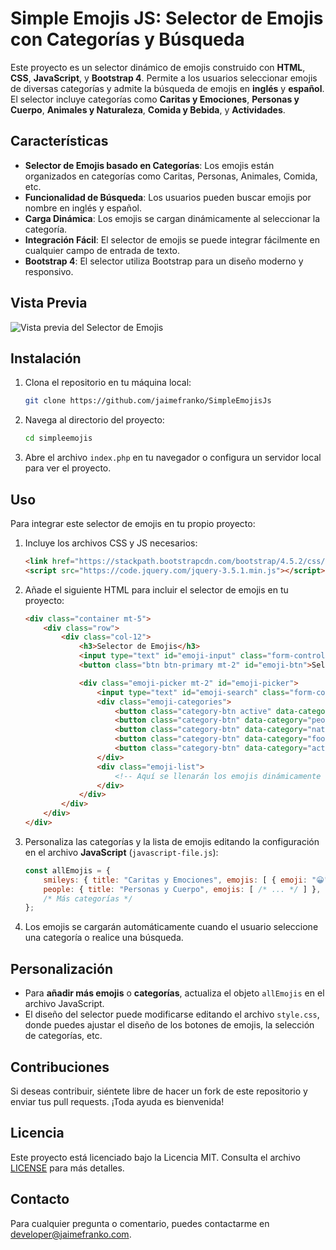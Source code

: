
# Simple Emojis JS: Selector de Emojis con Categorías y Búsqueda

Este proyecto es un selector dinámico de emojis construido con **HTML**, **CSS**, **JavaScript**, y **Bootstrap 4**. Permite a los usuarios seleccionar emojis de diversas categorías y admite la búsqueda de emojis en **inglés** y **español**. El selector incluye categorías como **Caritas y Emociones**, **Personas y Cuerpo**, **Animales y Naturaleza**, **Comida y Bebida**, y **Actividades**.

## Características

- **Selector de Emojis basado en Categorías**: Los emojis están organizados en categorías como Caritas, Personas, Animales, Comida, etc.
- **Funcionalidad de Búsqueda**: Los usuarios pueden buscar emojis por nombre en inglés y español.
- **Carga Dinámica**: Los emojis se cargan dinámicamente al seleccionar la categoría.
- **Integración Fácil**: El selector de emojis se puede integrar fácilmente en cualquier campo de entrada de texto.
- **Bootstrap 4**: El selector utiliza Bootstrap para un diseño moderno y responsivo.

## Vista Previa

![Vista previa del Selector de Emojis](https://jaimefranko.com/wp-content/uploads/2024/09/simpleemojis.png)

## Instalación

1. Clona el repositorio en tu máquina local:
   ```bash
   git clone https://github.com/jaimefranko/SimpleEmojisJs
   ```

2. Navega al directorio del proyecto:
   ```bash
   cd simpleemojis
   ```

3. Abre el archivo `index.php` en tu navegador o configura un servidor local para ver el proyecto.

## Uso

Para integrar este selector de emojis en tu propio proyecto:

1. Incluye los archivos CSS y JS necesarios:
    ```html
    <link href="https://stackpath.bootstrapcdn.com/bootstrap/4.5.2/css/bootstrap.min.css" rel="stylesheet">
    <script src="https://code.jquery.com/jquery-3.5.1.min.js"></script>

    ```

2. Añade el siguiente HTML para incluir el selector de emojis en tu proyecto:
    ```html
    <div class="container mt-5">
        <div class="row">
            <div class="col-12">
                <h3>Selector de Emojis</h3>
                <input type="text" id="emoji-input" class="form-control" placeholder="Escribe aquí...">
                <button class="btn btn-primary mt-2" id="emoji-btn">Seleccionar Emoji</button>

                <div class="emoji-picker mt-2" id="emoji-picker">
                    <input type="text" id="emoji-search" class="form-control mb-2" placeholder="Buscar emojis...">
                    <div class="emoji-categories">
                        <button class="category-btn active" data-category="smileys">😊 Caritas</button>
                        <button class="category-btn" data-category="people">👨‍👩‍👧‍👦 Personas</button>
                        <button class="category-btn" data-category="nature">🌳 Naturaleza</button>
                        <button class="category-btn" data-category="food">🍔 Comida</button>
                        <button class="category-btn" data-category="activities">⚽ Actividades</button>
                    </div>
                    <div class="emoji-list">
                        <!-- Aquí se llenarán los emojis dinámicamente -->
                    </div>
                </div>
            </div>
        </div>
    </div>
    ```

3. Personaliza las categorías y la lista de emojis editando la configuración en el archivo **JavaScript** (`javascript-file.js`):
    ```javascript
    const allEmojis = {
        smileys: { title: "Caritas y Emociones", emojis: [ { emoji: "😀", name_en: "grinning face", name_es: "cara sonriente" }, /* ... */ ] },
        people: { title: "Personas y Cuerpo", emojis: [ /* ... */ ] },
        /* Más categorías */
    };
    ```

4. Los emojis se cargarán automáticamente cuando el usuario seleccione una categoría o realice una búsqueda.

## Personalización

- Para **añadir más emojis** o **categorías**, actualiza el objeto `allEmojis` en el archivo JavaScript.
- El diseño del selector puede modificarse editando el archivo `style.css`, donde puedes ajustar el diseño de los botones de emojis, la selección de categorías, etc.

## Contribuciones

Si deseas contribuir, siéntete libre de hacer un fork de este repositorio y enviar tus pull requests. ¡Toda ayuda es bienvenida!

## Licencia

Este proyecto está licenciado bajo la Licencia MIT. Consulta el archivo [LICENSE](LICENSE) para más detalles.

## Contacto

Para cualquier pregunta o comentario, puedes contactarme en [developer@jaimefranko.com](mailto:developer@jaimefranko.com).
